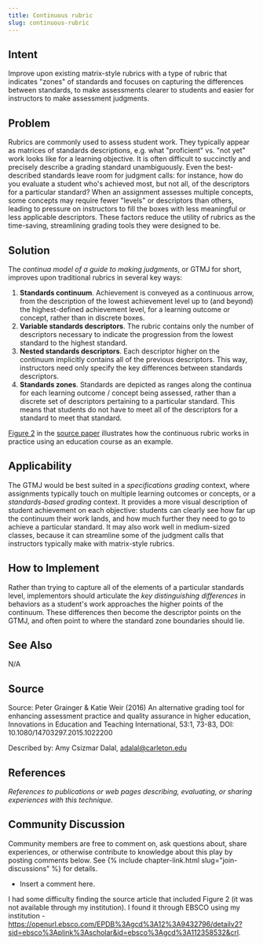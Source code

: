 ```yaml
---
title: Continuous rubric
slug: continuous-rubric
---
```


## Intent

Improve upon existing matrix-style rubrics with a type of rubric that indicates "zones" of standards and focuses on capturing the differences between standards, to make assessments clearer to students and easier for instructors to make assessment judgments.


## Problem

Rubrics are commonly used to assess student work. They typically appear as matrices of standards descriptions, e.g. what "proficient" vs. "not yet" work looks like for a learning objective. It is often difficult to succinctly and precisely describe a grading standard unambiguously. Even the best-described standards leave room for judgment calls: for instance, how do you evaluate a student who's achieved most, but not all, of the descriptors for a particular standard? When an assignment assesses multiple concepts, some concepts may require fewer "levels" or descriptors than others, leading to pressure on instructors to fill the boxes with less meaningful or less applicable descriptors. These factors reduce the utility of rubrics as the time-saving, streamlining grading tools they were designed to be.


## Solution

The _continua model of a guide to making judgments_, or GTMJ for short, improves upon traditional rubrics in several key ways:

1. **Standards continuum**. Achievement is conveyed as a continuous arrow, from the description of the lowest achievement level up to (and beyond) the highest-defined achievement level, for a learning outcome or concept, rather than in discrete boxes.
2. **Variable standards descriptors**. The rubric contains only the number of descriptors necessary to indicate the progression from the lowest standard to the highest standard.
3. **Nested standards descriptors**. Each descriptor higher on the continuum implicitly contains all of the previous descriptors. This way, instructors need only specify the key differences between standards descriptors. 
4. **Standards zones**. Standards are depicted as ranges along the continua for each learning outcome / concept being assessed, rather than a discrete set of descriptors pertaining to a particular standard. This means that students do not have to meet all of the descriptors for a standard to meet that standard.

[Figure 2](https://www.tandfonline.com/doi/pdf/10.1080/14703297.2015.1022200) in the [source paper](https://www.tandfonline.com/doi/pdf/10.1080/14703297.2015.1022200) illustrates how the continuous rubric works in practice using an education course as an example.


## Applicability

The GTMJ would be best suited in a _specifications grading_ context, where assignments typically touch on multiple learning outcomes or concepts, or a _standards-based grading_ context. It provides a more visual description of student achievement on each objective: students can clearly see how far up the continuum their work lands, and how much further they need to go to achieve a particular standard. It may also work well in medium-sized classes, because it can streamline some of the judgment calls that instructors typically make with matrix-style rubrics.


## How to Implement

Rather than trying to capture all of the elements of a particular standards level, implementors should articulate the _key distinguishing differences_ in behaviors as a student's work approaches the higher points of the continuum. These differences then become the descriptor points on the GTMJ, and often point to where the standard zone boundaries should lie.


## See Also

N/A


## Source

Source: Peter Grainger & Katie Weir (2016) An alternative grading tool for enhancing assessment practice and quality assurance in higher education, Innovations in Education and Teaching International, 53:1, 73-83, DOI: 10.1080/14703297.2015.1022200

Described by: Amy Csizmar Dalal, adalal@carleton.edu


## References

_References to publications or web pages describing, evaluating, or
sharing experiences with this technique._


## Community Discussion

Community members are free to comment on, ask questions about, share
experiences, or otherwise contribute to knowledge about this play by
posting comments below.
See {% include chapter-link.html slug="join-discussions" %} for details.

* Insert a comment here.

I had some difficulty finding the source article that included Figure 2 (it was not available through my institution). I found it through EBSCO using my institution - https://openurl.ebsco.com/EPDB%3Agcd%3A12%3A9432796/detailv2?sid=ebsco%3Aplink%3Ascholar&id=ebsco%3Agcd%3A112358532&crl.
